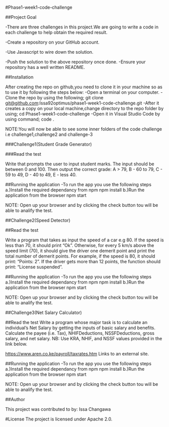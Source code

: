 #Phase1-week1-code-challenge

##Project Goal

 -There are three challenges in this project.We are going to write a code in each challenge to help obtain the required result.
 
 
 -Create a repository on your GitHub account.
 
 
 -Use Javascript to wire down the solution.
 
 
 -Push the solution to the above repository once done.
 -Ensure your repository has a well written README.
 
##Installation

After creating the repo on github,you need to clone it in your machine so as to use it by following the steps below: 
 -Open a terminal on your computer.
 -Clone the repo by using the following;
      git clone git@github.com:Issa92optimus/phase1-week1-code-challenge.git
 -After it creates a copy on your local machine,change directory to the repo folder by using;
      cd Phase1-week1-code-challenge
 -Open it in Visual Studio Code by using command;
      code .
      
 NOTE:You will now be able to see some inner folders of the code challenge i.e challenge1,challenge2 and challenge-3

###Challenge1(Student Grade Generator)
        
###Read the test

Write that prompts the user to input student marks. The input should be between 0 and 100. Then output the correct grade: 
A > 79, B - 60 to 79, C -  59 to 49, D - 40 to 49, E - less 40.

##Running the application
 -To run the app you use the following steps
   a.)Install the required dependancy from npm
        npm install
   b.)Run the application from the browser
        npm start
        
NOTE: Open up your browser and by clicking the check button tou will be able to analify the test.


##Challenge2(Speed Detector)

##Read the test

Write a program that takes as input the speed of a car e.g 80. If the speed is less than 70, it should print “Ok”. Otherwise, for every 5 km/s above the speed limit (70), it should give the driver one demerit point and print the total number of demerit points.
For example, if the speed is 80, it should print: “Points: 2”. If the driver gets more than 12 points, the function should print: “License suspended”.

##Running the application
 -To run the app you use the following steps
   a.)Install the required dependancy from npm
        npm install
   b.)Run the application from the browser
        npm start
        
NOTE: Open up your browser and by clicking the check button tou will be able to analify the test.

##Challenge3(Net Salary Calculator)

##Read the test
Write a program whose major task is to calculate an individual’s Net Salary by getting the inputs of basic salary and benefits. Calculate the payee (i.e. Tax), NHIFDeductions, NSSFDeductions, gross salary, and net salary. 
NB: Use KRA, NHIF, and NSSF values provided in the link below.

https://www.aren.co.ke/payroll/taxrates.htm Links to an external site.

##Running the application
 -To run the app you use the following steps
   a.)Install the required dependancy from npm
        npm install
   b.)Run the application from the browser
        npm start
        
NOTE: Open up your browser and by clicking the check button tou will be able to analify the test.

##Author

This project was contributed to by:
Issa Changawa

#License
The project is licensed under Apache 2.0.
